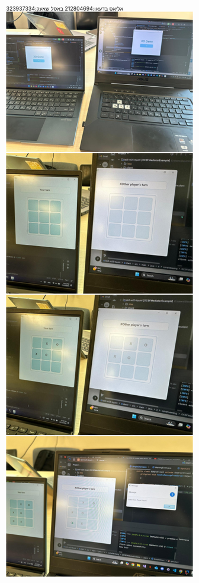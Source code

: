 אליאס בדעאו:212804694
באסל שאעק:323937334
![img.png](img.png)
![img_1.png](img_1.png)
![img_2.png](img_2.png)
![img_3.png](img_3.png)